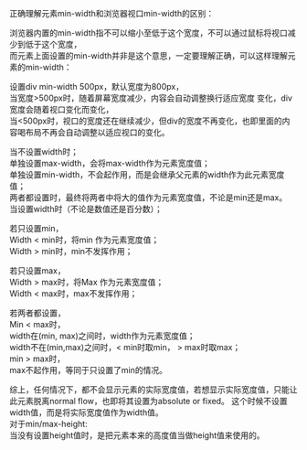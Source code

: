 正确理解元素min-width和浏览器视口min-width的区别： 

浏览器内置的min-width指不可以缩小至低于这个宽度，不可以通过鼠标将视口减少到低于这个宽度，  
而元素上面设置的min-width并非是这个意思，一定要理解正确，可以这样理解元素的min-width： 

设置div min-width 500px，默认宽度为800px，   
当宽度>500px时，随着屏幕宽度减少，内容会自动调整换行适应宽度 变化，div宽度会随着视口变化而变化，  
当<500px时，视口的宽度还在继续减少，但div的宽度不再变化，也即里面的内容喝布局不再会自动调整以适应视口的变化。  

当不设置width时；  
单独设置max-width，会将max-width作为元素宽度值；  
单独设置min-width，不会起作用，而是会继承父元素的width作为此元素宽度值；  
两者都设置时，最终将两者中将大的值作为元素宽度值，不论是min还是max。  
当设置width时（不论是数值还是百分数）； 

若只设置min，  
Width < min时，将min 作为元素宽度值；  
Width > min时，min不发挥作用；

若只设置max，  
Width > max时，将Max 作为元素宽度值；  
Width < max时，max不发挥作用；

若两者都设置，  
Min < max时，  
width在(min, max)之间时，width作为元素宽度值；  
width不在(min,max)之间时，<  min时取min， > max时取max；  
min > max时，   
max不起作用，等同于只设置了min的情况。  

综上，任何情况下，都不会显示元素的实际宽度值，若想显示实际宽度值，只能让此元素脱离normal flow，也即将其设置为absolute or fixed。
这个时候不设置width值，而是将实际宽度值作为width值。  
对于min/max-height:  
当没有设置height值时，是把元素本来的高度值当做height值来使用的。  
